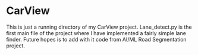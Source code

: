 # CarView
This is just a running directory of my CarView project. Lane_detect.py is the first main file of the project where I have implemented a fairly simple lane finder. Future hopes is to add with it code from AI/ML Road Segmentation project.
